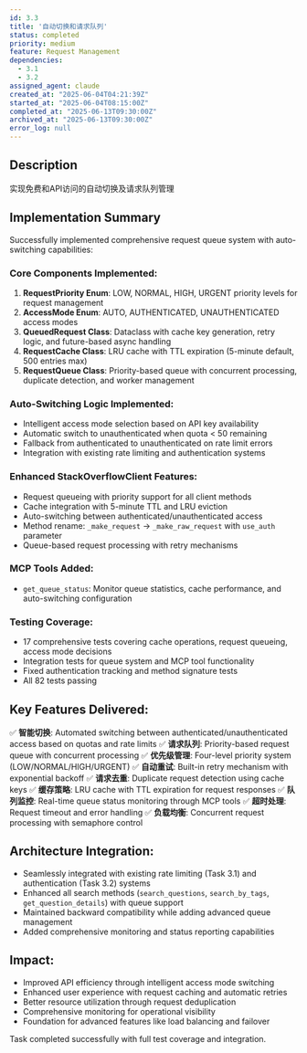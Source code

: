 ```yaml
---
id: 3.3
title: '自动切换和请求队列'
status: completed
priority: medium
feature: Request Management
dependencies:
  - 3.1
  - 3.2
assigned_agent: claude
created_at: "2025-06-04T04:21:39Z"
started_at: "2025-06-04T08:15:00Z"
completed_at: "2025-06-13T09:30:00Z"
archived_at: "2025-06-13T09:30:00Z"
error_log: null
---
```


## Description

实现免费和API访问的自动切换及请求队列管理

## Implementation Summary

Successfully implemented comprehensive request queue system with auto-switching capabilities:

### Core Components Implemented:

1. **RequestPriority Enum**: LOW, NORMAL, HIGH, URGENT priority levels for request management
2. **AccessMode Enum**: AUTO, AUTHENTICATED, UNAUTHENTICATED access modes  
3. **QueuedRequest Class**: Dataclass with cache key generation, retry logic, and future-based async handling
4. **RequestCache Class**: LRU cache with TTL expiration (5-minute default, 500 entries max)
5. **RequestQueue Class**: Priority-based queue with concurrent processing, duplicate detection, and worker management

### Auto-Switching Logic Implemented:

- Intelligent access mode selection based on API key availability
- Automatic switch to unauthenticated when quota < 50 remaining
- Fallback from authenticated to unauthenticated on rate limit errors
- Integration with existing rate limiting and authentication systems

### Enhanced StackOverflowClient Features:

- Request queueing with priority support for all client methods
- Cache integration with 5-minute TTL and LRU eviction
- Auto-switching between authenticated/unauthenticated access
- Method rename: `_make_request` → `_make_raw_request` with `use_auth` parameter
- Queue-based request processing with retry mechanisms

### MCP Tools Added:

- `get_queue_status`: Monitor queue statistics, cache performance, and auto-switching configuration

### Testing Coverage:

- 17 comprehensive tests covering cache operations, request queueing, access mode decisions
- Integration tests for queue system and MCP tool functionality
- Fixed authentication tracking and method signature tests
- All 82 tests passing

## Key Features Delivered:

✅ **智能切换**: Automated switching between authenticated/unauthenticated access based on quotas and rate limits
✅ **请求队列**: Priority-based request queue with concurrent processing
✅ **优先级管理**: Four-level priority system (LOW/NORMAL/HIGH/URGENT)
✅ **自动重试**: Built-in retry mechanism with exponential backoff
✅ **请求去重**: Duplicate request detection using cache keys
✅ **缓存策略**: LRU cache with TTL expiration for request responses
✅ **队列监控**: Real-time queue status monitoring through MCP tools
✅ **超时处理**: Request timeout and error handling
✅ **负载均衡**: Concurrent request processing with semaphore control

## Architecture Integration:

- Seamlessly integrated with existing rate limiting (Task 3.1) and authentication (Task 3.2) systems
- Enhanced all search methods (`search_questions`, `search_by_tags`, `get_question_details`) with queue support
- Maintained backward compatibility while adding advanced queue management
- Added comprehensive monitoring and status reporting capabilities

## Impact:

- Improved API efficiency through intelligent access mode switching
- Enhanced user experience with request caching and automatic retries  
- Better resource utilization through request deduplication
- Comprehensive monitoring for operational visibility
- Foundation for advanced features like load balancing and failover

Task completed successfully with full test coverage and integration. 